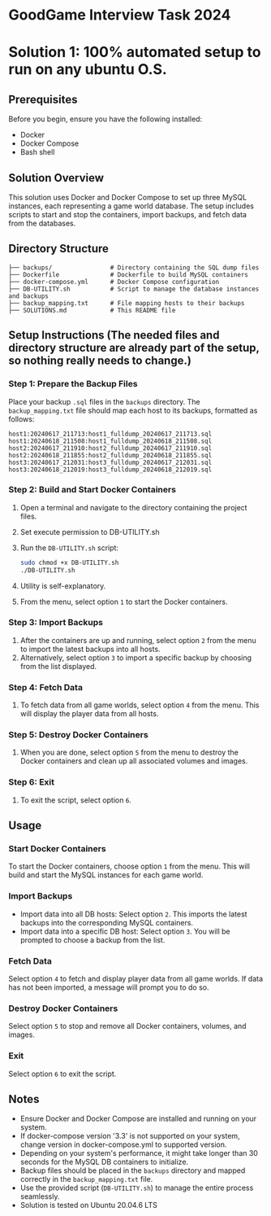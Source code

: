 # GoodGame Interview Task 2024

# Solution 1: 100% automated setup to run on any ubuntu O.S.

## Prerequisites

Before you begin, ensure you have the following installed:

- Docker
- Docker Compose 
- Bash shell

## Solution Overview

This solution uses Docker and Docker Compose to set up three MySQL instances, each representing a game world database. The setup includes scripts to start and stop the containers, import backups, and fetch data from the databases.

## Directory Structure

```
├── backups/                # Directory containing the SQL dump files
├── Dockerfile              # Dockerfile to build MySQL containers
├── docker-compose.yml      # Docker Compose configuration
├── DB-UTILITY.sh           # Script to manage the database instances and backups
├── backup_mapping.txt      # File mapping hosts to their backups
├── SOLUTIONS.md            # This README file
```

## Setup Instructions (The needed files and directory structure are already part of the setup, so nothing really needs to change.)

### Step 1: Prepare the Backup Files

Place your backup `.sql` files in the `backups` directory. The `backup_mapping.txt` file should map each host to its backups, formatted as follows:

```
host1:20240617_211713:host1_fulldump_20240617_211713.sql
host1:20240618_211508:host1_fulldump_20240618_211508.sql
host2:20240617_211910:host2_fulldump_20240617_211910.sql
host2:20240618_211855:host2_fulldump_20240618_211855.sql
host3:20240617_212031:host3_fulldump_20240617_212031.sql
host3:20240618_212019:host3_fulldump_20240618_212019.sql
```

### Step 2: Build and Start Docker Containers

1. Open a terminal and navigate to the directory containing the project files.
2. Set execute permission to DB-UTILITY.sh
3. Run the `DB-UTILITY.sh` script:

   ```bash
   sudo chmod +x DB-UTILITY.sh
   ./DB-UTILITY.sh
   ```
4. Utility is self-explanatory.
5. From the menu, select option `1` to start the Docker containers.

### Step 3: Import Backups

1. After the containers are up and running, select option `2` from the menu to import the latest backups into all hosts.
2. Alternatively, select option `3` to import a specific backup by choosing from the list displayed.

### Step 4: Fetch Data

1. To fetch data from all game worlds, select option `4` from the menu. This will display the player data from all hosts.

### Step 5: Destroy Docker Containers

1. When you are done, select option `5` from the menu to destroy the Docker containers and clean up all associated volumes and images.

### Step 6: Exit

1. To exit the script, select option `6`.

## Usage

### Start Docker Containers

To start the Docker containers, choose option `1` from the menu. This will build and start the MySQL instances for each game world.

### Import Backups

- Import data into all DB hosts: Select option `2`. This imports the latest backups into the corresponding MySQL containers.
- Import data into a specific DB host: Select option `3`. You will be prompted to choose a backup from the list.

### Fetch Data

Select option `4` to fetch and display player data from all game worlds. If data has not been imported, a message will prompt you to do so.

### Destroy Docker Containers

Select option `5` to stop and remove all Docker containers, volumes, and images.

### Exit

Select option `6` to exit the script.


## Notes

- Ensure Docker and Docker Compose are installed and running on your system.
- If docker-compose version '3.3' is not supported on your system, change version in docker-compose.yml to supported version.
- Depending on your system's performance, it might take longer than 30 seconds for the MySQL DB containers to initialize.
- Backup files should be placed in the `backups` directory and mapped correctly in the `backup_mapping.txt` file.
- Use the provided script (`DB-UTILITY.sh`) to manage the entire process seamlessly.
- Solution is tested on Ubuntu 20.04.6 LTS

